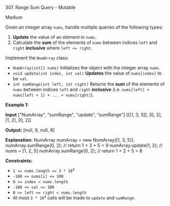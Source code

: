 307\. Range Sum Query - Mutable

Medium

Given an integer array `nums`, handle multiple queries of the following types:

1.  **Update** the value of an element in `nums`.
2.  Calculate the **sum** of the elements of `nums` between indices `left` and `right` **inclusive** where `left <= right`.

Implement the `NumArray` class:

*   `NumArray(int[] nums)` Initializes the object with the integer array `nums`.
*   `void update(int index, int val)` **Updates** the value of `nums[index]` to be `val`.
*   `int sumRange(int left, int right)` Returns the **sum** of the elements of `nums` between indices `left` and `right` **inclusive** (i.e. `nums[left] + nums[left + 1] + ... + nums[right]`).

**Example 1:**

**Input** ["NumArray", "sumRange", "update", "sumRange"] [[[1, 3, 5]], [0, 2], [1, 2], [0, 2]]

**Output:** [null, 9, null, 8]

**Explanation:** NumArray numArray = new NumArray([1, 3, 5]); numArray.sumRange(0, 2); // return 1 + 3 + 5 = 9 numArray.update(1, 2); // nums = [1, 2, 5] numArray.sumRange(0, 2); // return 1 + 2 + 5 = 8

**Constraints:**

*   <code>1 <= nums.length <= 3 * 10<sup>4</sup></code>
*   `-100 <= nums[i] <= 100`
*   `0 <= index < nums.length`
*   `-100 <= val <= 100`
*   `0 <= left <= right < nums.length`
*   At most <code>3 * 10<sup>4</sup></code> calls will be made to `update` and `sumRange`.